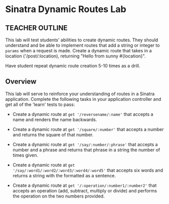 # Sinatra Dynamic Routes Lab

## TEACHER OUTLINE

This lab will test students' abilities to create dynamic routes. They should understand and be able to implement routes that add a string or integer to `params` when a request is made. Create a dynamic route that takes in a location ('/post/:location), returning "Hello from sunny #{location}".

Have student repeat dynamic route creation 5-10 times as a drill.

## Overview
This lab will serve to reinforce your understanding of routes in a Sinatra application. Complete the following tasks in your application controller and get all of the 'learn' tests to pass:

+ Create a dynamic route at `get '/reversename/:name'` that accepts a name and renders the name backwards.

+ Create a dynamic route at `get '/square/:number'` that accepts a number and returns the square of that number.

+ Create a dynamic route at `get '/say/:number/:phrase'` that accepts a number and a phrase and returns that phrase in a string the number of times given.

+ Create a dynamic route at `get '/say/:word1/:word2/:word3/:word4/:word5'` that accepts six words and returns a string with the formatted as a sentence.

+ Create a dynamic route at `get '/:operation/:number1/:number2'` that accepts an operation (add, subtract, multiply or divide) and performs the operation on the two numbers provided.